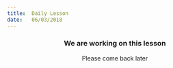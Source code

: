 ```yaml
---
title:  Daily Lesson
date:   06/03/2018
---
```


### <center>We are working on this lesson</center>
<center>Please come back later</center>